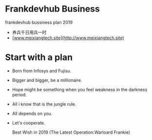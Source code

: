 # Frankdevhub Business
frankdevhub bussiness plan 2019
- 养兵千日用兵一时
- [www.meixiangtech.site](http://www.meixiangtech.site)

# Start with a plan
- Born from Infosys and Fujisu.
- Bigger and bigger, be a millionaire.
- Hope might be something when you feel weakness in the darkness period.
- All i know that is the jungle rule.
- All depends on you.
- Let's cooperate.

  Best Wish in 2019 (The Latest Operation:Warloard Frankie)
